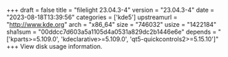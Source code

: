 +++
draft = false
title = "filelight 23.04.3-4"
version = "23.04.3-4"
date = "2023-08-18T13:39:56"
categories = ['kde5']
upstreamurl = "http://www.kde.org"
arch = "x86_64"
size = "746032"
usize = "1422184"
sha1sum = "00ddcc7d603a5a1105d4a0531a829dc2b1446e6e"
depends = "['kparts>=5.109.0', 'kdeclarative>=5.109.0', 'qt5-quickcontrols2>=5.15.10']"
+++
View disk usage information.